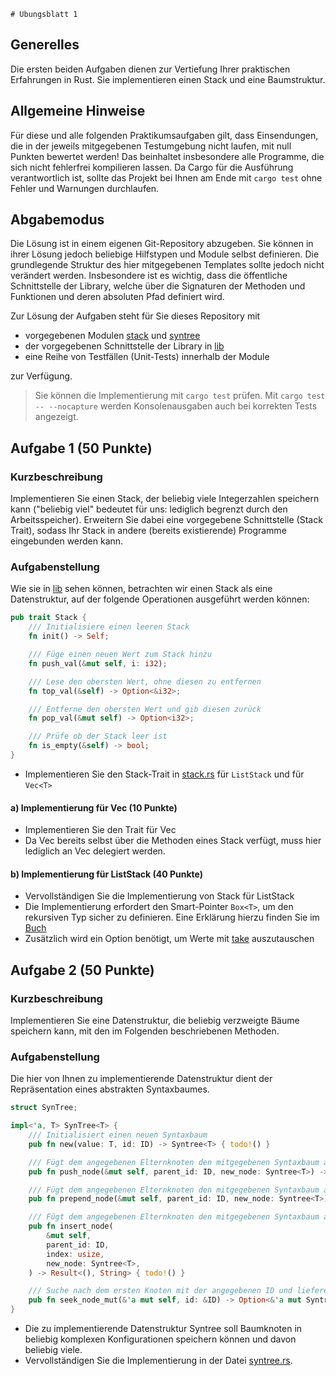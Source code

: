     # Übungsblatt 1
## Generelles
Die ersten beiden Aufgaben dienen zur Vertiefung Ihrer praktischen Erfahrungen in Rust. Sie implementieren einen Stack und eine Baumstruktur.

## Allgemeine Hinweise
Für diese und alle folgenden Praktikumsaufgaben gilt, dass Einsendungen, die in der jeweils mitgegebenen Testumgebung nicht laufen, mit null Punkten bewertet werden! Das beinhaltet insbesondere alle Programme, die sich nicht fehlerfrei kompilieren lassen. Da Cargo für die Ausführung verantwortlich ist, sollte das Projekt bei Ihnen am Ende mit `cargo test` ohne Fehler und Warnungen durchlaufen. 


## Abgabemodus
Die Lösung ist in einem eigenen Git-Repository abzugeben. 
Sie können in ihrer Lösung jedoch beliebige Hilfstypen und Module selbst definieren. 
Die grundlegende Struktur des hier mitgegebenen Templates sollte jedoch nicht verändert werden. 
Insbesondere ist es wichtig, dass die öffentliche Schnittstelle der Library, welche über die Signaturen der Methoden und Funktionen und deren absoluten Pfad definiert wird. 

Zur Lösung der Aufgaben steht für Sie dieses Repository mit
- vorgegebenen Modulen [stack](src/stack.rs) und [syntree](src/syntree.rs)
- der vorgegebenen Schnittstelle der Library in [lib](src/lib.rs)
- eine Reihe von Testfällen (Unit-Tests) innerhalb der Module

zur Verfügung.
> Sie können die Implementierung mit `cargo test` prüfen. Mit `cargo test -- --nocapture` werden Konsolenausgaben auch bei korrekten Tests angezeigt.

## Aufgabe 1 (50 Punkte)
### Kurzbeschreibung
Implementieren Sie einen Stack, der beliebig viele Integerzahlen speichern kann ("beliebig viel" bedeutet für uns: lediglich begrenzt durch den Arbeitsspeicher). Erweitern Sie dabei eine vorgegebene Schnittstelle (Stack Trait), sodass Ihr Stack in andere (bereits existierende) Programme eingebunden werden kann.

### Aufgabenstellung
Wie sie in [lib](src/lib.rs) sehen können, betrachten wir einen Stack als eine Datenstruktur, auf der folgende Operationen ausgeführt werden können:

```rust
pub trait Stack {
    /// Initialisiere einen leeren Stack
    fn init() -> Self;

    /// Füge einen neuen Wert zum Stack hinzu
    fn push_val(&mut self, i: i32);

    /// Lese den obersten Wert, ohne diesen zu entfernen
    fn top_val(&self) -> Option<&i32>;

    /// Entferne den obersten Wert und gib diesen zurück
    fn pop_val(&mut self) -> Option<i32>;

    /// Prüfe ob der Stack leer ist
    fn is_empty(&self) -> bool;
}
```
- Implementieren Sie den Stack-Trait in [stack.rs](src/stack.rs) für `ListStack` und für `Vec<T>`

#### a) Implementierung für Vec<T> (10 Punkte)
- Implementieren Sie den Trait für Vec<T>
- Da Vec<T> bereits selbst über die Methoden eines Stack verfügt, muss hier lediglich an Vec delegiert werden.

#### b) Implementierung für ListStack (40 Punkte)
- Vervollständigen Sie die Implementierung von Stack für ListStack
- Die Implementierung erfordert den Smart-Pointer `Box<T>`, um den rekursiven Typ sicher zu definieren. Eine Erklärung hierzu finden Sie im [Buch](https://doc.rust-lang.org/book/ch15-01-box.html)
- Zusätzlich wird ein Option<T> benötigt, um Werte mit [take](https://doc.rust-lang.org/std/option/enum.Option.html#method.take) auszutauschen


## Aufgabe 2 (50 Punkte)
### Kurzbeschreibung
Implementieren Sie eine Datenstruktur, die beliebig verzweigte Bäume speichern kann, mit den im Folgenden beschriebenen Methoden.

### Aufgabenstellung
Die hier von Ihnen zu implementierende Datenstruktur dient der Repräsentation eines abstrakten Syntaxbaumes.

```rust
struct SynTree;

impl<'a, T> SynTree<T> {
    /// Initialisiert einen neuen Syntaxbaum
    pub fn new(value: T, id: ID) -> Syntree<T> { todo!() }

    /// Fügt dem angegebenen Elternknoten den mitgegebenen Syntaxbaum als letztes Kind hinzu
    pub fn push_node(&mut self, parent_id: ID, new_node: Syntree<T>) -> Result<(), String> { todo!() }

    /// Fügt dem angegebenen Elternknoten den mitgegebenen Syntaxbaum als erstes Kind hinzu
    pub fn prepend_node(&mut self, parent_id: ID, new_node: Syntree<T>) -> Result<(), String> { todo!() }

    /// Fügt dem angegebenen Elternknoten den mitgegebenen Syntaxbaum als Kind an der indizierten Stelle hinzu
    pub fn insert_node(
        &mut self,
        parent_id: ID,
        index: usize,
        new_node: Syntree<T>,
    ) -> Result<(), String> { todo!() }

    /// Suche nach dem ersten Knoten mit der angegebenen ID und liefere eine mutable Referenz zurück
    pub fn seek_node_mut(&'a mut self, id: &ID) -> Option<&'a mut Syntree<T>> { todo!() }
}
```
- Die zu implementierende Datenstruktur Syntree soll Baumknoten in beliebig komplexen Konfigurationen speichern können und davon beliebig viele.
- Vervollständigen Sie die Implementierung in der Datei [syntree.rs](src/syntree.rs).